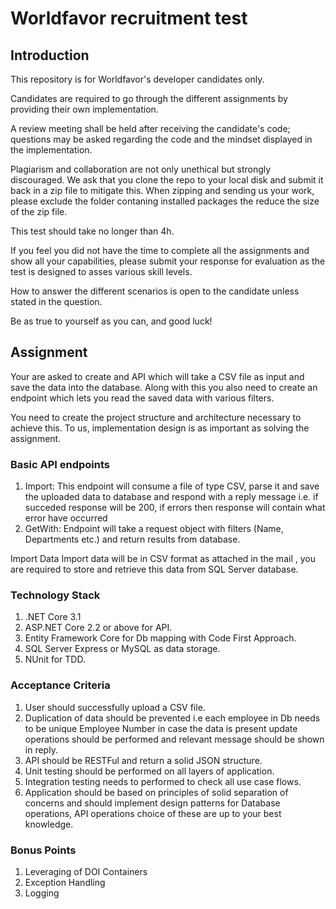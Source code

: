 # Worldfavor recruitment test

## Introduction
This repository is for Worldfavor's developer candidates only.

Candidates are required to go through the different assignments by providing their own implementation. 

A review meeting shall be held after receiving the candidate's code; questions may be asked regarding the code and the mindset displayed in the implementation.

Plagiarism and collaboration are not only unethical but strongly discouraged. We ask that you clone the repo to your local disk and submit it back in a zip file to mitigate this. When zipping and sending us your work, please exclude the folder contaning installed packages the reduce the size of the zip file.

This test should take no longer than 4h.

If you feel you did not have the time to complete all the assignments and show all your capabilities, please submit your response for evaluation as the test is designed to asses various skill levels.

How to answer the different scenarios is open to the candidate unless stated in the question.

Be as true to yourself as you can, and good luck!

## Assignment
Your are asked to create and API which will take a CSV file as input and save the data into the database. Along with this you also need to create an endpoint which lets you read the saved data with various filters. 

You need to create the project structure and architecture necessary to achieve this. To us, implementation design is as important as solving the assignment.

### Basic API endpoints
1)	Import: This endpoint will consume a file of type CSV, parse it and save the uploaded data to database and respond with a reply message i.e. if succeded response will be 200, if errors then response will contain what error 
have occurred
2)	GetWith: Endpoint will take a request object with filters (Name, Departments etc.) and return results from database.

Import Data
   Import data will be in CSV format as attached in the mail , you are required to store and retrieve this data from SQL Server database.
   
### Technology Stack
1)	.NET Core 3.1
2)	ASP.NET Core 2.2 or above for API.
3)	Entity Framework Core for Db mapping with Code First Approach.
4)	SQL Server Express or MySQL as data storage.
5)	NUnit for TDD.

### Acceptance Criteria
1)	User should successfully upload a CSV file.
2)	Duplication of data should be prevented i.e each employee in Db needs to be unique Employee Number in case the data is present update operations should be performed and relevant message should be shown in reply.
3)	API should be RESTFul and return a solid JSON structure.
4)	Unit testing should be performed on all layers of application.
5)	Integration testing needs to performed to check all use case flows.
6)	Application should be based on principles of solid separation of concerns and should implement design patterns for Database operations, API operations choice of these are up to your best knowledge.

### Bonus Points
1)	Leveraging of DOI Containers
2)	Exception Handling
3)	Logging
